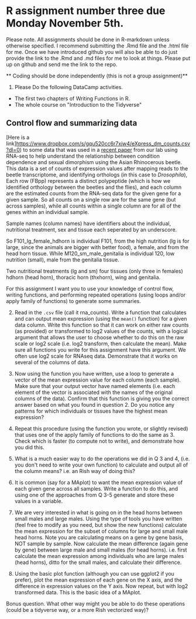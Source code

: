 # R assignment number three due Monday November 5th.

Please note. All assignments should be done in R-markdown unless otherwise specified. I recommend submitting the .Rmd file and the .html file for me. Once we have introduced github you will also be able to do just provide the link to the .Rmd and .md files for me to look at things. Please put up on github and send me the link to the repo.

** Coding should be done independently (this is not a group assignment)**


1. Please Do the following DataCamp activities.
- The first two chapters of Writing Functions in R.
- The whole course on "Introduction to the Tidyverse"


## Control flow and summarizing data

[Here is a link]https://www.dropbox.com/s/gqu520cc6r7xjw4/eXpress_dm_counts.csv?dl=0)
 to some data that was used in a [recent paper](https://onlinelibrary.wiley.com/doi/abs/10.1111/mec.14907) from our lab using RNA-seq to help understand the relationship between condition dependence and sexual dimorphism using the Asian Rhinocerous beetle. This data is a set of counts of expression values after mapping reads to the beetle transcriptome, and identifying orthologs (in this case to *Drosophila*), Each row (FBpp) represents a distinct polypeptide (which is how we identified orthology between the beetles and the flies), and each column are the estimated counts from the RNA-seq data for the given gene for a given sample. So all counts on a single row are for the same gene (but across samples), while all counts within a single column are for all of the genes within an individual sample.

Sample names (column names) have identifiers about the individual, nutritional treatment, sex and tissue each seperated by an underscore.

So F101_lg_female_hdhorn is individual F101, from the high nutrition (lg is for large, since the animals are bigger with better food), a female, and from the head horn tissue.
While M120_sm_male_genitalia is individual 120, low nutrition (small), male from the genitalia tissue.

Two nutritional treatments (lg and sm)
four tissues (only three in females)  hdhorn (head horn), thoracic horn (thxhorn), wing and genitalia.


 For this assignment I want you to use your knowledge of control flow, writing functions, and performing repeated operations (using loops and/or apply family of functions) to generate some summaries.

 2. Read in the `.csv` file (call it rna_counts). Write a function that calculates and can output mean expression  (using the `mean()` function) for a given data column. Write this function so that it can work on either raw counts (as provided) or transformed to log2 values of the counts, with a logical argument that allows the user to choose whether to do this on the raw scale or log2 scale (i.e. log2 transform, then calculate the mean). Make sure all functions you write for this assignment have this argument. We often use log2 scale for RNAseq data. Demonstrate that it works on several of the columns of data.

 3. Now using the function you have written, use a loop to generate a vector of the mean expression value for each column (each sample). Make sure that your output vector have named elements (i.e. each element of the vector is associated with the names of the original columns of the data). Confirm that this function is giving you the correct answer based on what you found in question 2. Do you notice any patterns for which individuals or tissues have the highest mean expression?

 4. Repeat this procedure (using the function you wrote, or slightly revised) that uses one of the apply family of functions to do the same as 3. Check which is faster (to compute not to write), and demonstrate how you did this.

 5. What is a much easier way to do the operations we did in Q 3 and 4, (i.e. you don't need to write your own function) to calculate and output all of the column means? i.e. an Rish way of doing this?

 7. It is common (say for a MAplot) to want the mean expression value of each given gene across all samples. Write a function to do this, and using one of the approaches from Q 3-5 generate and store these values in a variable.

 8. We are very interested in what is going on in the head horns between small males and large males. Using the type of tools you have written (feel free to modify as you need, but show the new functions) calculate the mean expression for the subset of columns for large and small male head horns. Note you are calculating means on a gene by gene basis, NOT sample by sample. Now calculate the mean difference (again gene by gene) between large male and small males (for head horns). i.e. first calculate the mean expression among individuals who are large males (head horns), ditto for the small males, and calculate their difference.

 9. Using the basic plot function (although you can use ggplot2 if you prefer), plot the mean expression of each gene on the X axis, and the difference in expression values on the Y axis. Now repeat, but with log2 transformed data. This is the basic idea of a MAplot.

 Bonus question. What other way might you be able to do these operations (could be a tidyverse way, or a more Rish vectorized way)?
